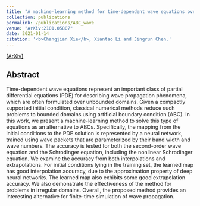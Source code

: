 ```yaml
---
title: "A machine-learning method for time-dependent wave equations over unbounded domains"
collection: publications
permalink: /publications/ABC_wave
venue: "ArXiv:2101.05807"
date: 2021-01-14
citation: '<b>Changjian Xie</b>, Xiantao Li and Jingrun Chen.'
---
```

[[ArXiv]](https://arxiv.org/abs/2101.05807)


## Abstract
Time-dependent wave equations represent an important class of partial differential equations (PDE) 
for describing wave propagation phenomena, which are often formulated over unbounded domains. 
Given a compactly supported initial condition, classical numerical methods reduce such problems 
to bounded domains using artificial boundary condition (ABC). In this work, we present a machine-learning method 
to solve this type of equations as an alternative to ABCs. Specifically, the mapping from the initial conditions to 
the PDE solution is represented by a neural network, trained using wave packets that are parameterized by their band width 
and wave numbers. The accuracy is tested for both the second-order wave equation and the Schrodinger equation, 
including the nonlinear Schrodinger equation. We examine the accuracy from both interpolations and extrapolations. 
For initial conditions lying in the training set, the learned map has good interpolation accuracy, 
due to the approximation property of deep neural networks. The learned map also exhibits some good extrapolation accuracy. 
We also demonstrate the effectiveness of the method for problems in irregular domains. 
Overall, the proposed method provides an interesting alternative for finite-time simulation of wave propagation.